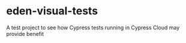 # eden-visual-tests

A test project to see how Cypress tests running in Cypress Cloud may provide benefit
